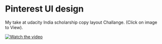 # Pinterest UI design

My take at  udacity India scholarship copy layout Challange. (Click on image to View).

[![Watch the video](https://github.com/chaostools/PinterestUIDesignUdacity/blob/master/aaabbb.png)](https://github.com/chaostools/PinterestUIDesignUdacity/blob/master/demo/20180514_195031.mp4?raw=true)
